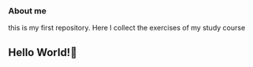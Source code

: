 ### About me

this is my first repository.
Here I collect the exercises of my study course

## Hello World!🖖

